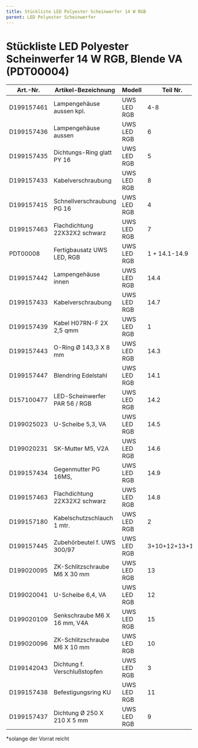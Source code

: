 ```yaml
---
title: Stückliste LED Polyester Scheinwerfer 14 W RGB
parent: LED Polyester Scheinwerfer
---
```


# Stückliste LED Polyester Scheinwerfer 14 W RGB, Blende VA (PDT00004)

| Art.-Nr.   | Artikel-Bezeichnung           | Modell      | Teil Nr.      | Menge | Bemerkung |
| ---------- | ----------------------------- | ----------- | ------------- | ----- | --------- |
| D199157461 | Lampengehäuse aussen kpl.     | UWS LED RGB | 4-8           | 1     | *         |
| D199157436 | Lampengehäuse aussen          | UWS LED RGB | 6             | 1     | *         |
| D199157435 | Dichtungs-Ring glatt PY 16    | UWS LED RGB | 5             | 1     |           |
| D199157433 | Kabelverschraubung            | UWS LED RGB | 8             | 1     |           |
| D199157415 | Schnellverschraubung PG 16    | UWS LED RGB | 4             | 1     |           |
| D199157463 | Flachdichtung 22X32X2 schwarz | UWS LED RGB | 7             | 1     |           |
| PDT00008   | Fertigbausatz UWS LED, RGB    | UWS LED RGB | 1 + 14.1-14.9 | 1     |           |
| D199157442 | Lampengehäuse innen           | UWS LED RGB | 14.4          | 1     | *         |
| D199157433 | Kabelverschraubung            | UWS LED RGB | 14.7          | 1     |           |
| D199157439 | Kabel H07RN-F 2X 2,5 qmm      | UWS LED RGB | 1             | 1     |           |
| D199157443 | O-Ring Ø 143,3 X 8 mm         | UWS LED RGB | 14.3          | 1     |           |
| D199157447 | Blendring Edelstahl           | UWS LED RGB | 14.1          | 1     |           |
| D157100477 | LED-Scheinwerfer PAR 56 / RGB | UWS LED RGB | 14.2          | 1     |           |
| D199025023 | U-Scheibe 5,3, VA             | UWS LED RGB | 14.5          | 6     |           |
| D199020231 | SK-Mutter M5, V2A             | UWS LED RGB | 14.6          | 6     |           |
| D199157434 | Gegenmutter PG 16MS,          | UWS LED RGB | 14.9          | 1     |           |
| D199157463 | Flachdichtung 22X32X2 schwarz | UWS LED RGB | 14.8          | 1     |           |
| D199157180 | Kabelschutzschlauch 1 mtr.    | UWS LED RGB | 2             | 1     |           |
| D199157445 | Zubehörbeutel f. UWS 300/97   | UWS LED RGB | 3+10+12+13+15 | 1     |           |
| D199020095 | ZK-Schlitzschraube M6 X 30 mm | UWS LED RGB | 13            | 8     |           |
| D199020041 | U-Scheibe 6,4, VA             | UWS LED RGB | 12            | 16    |           |
| D199020109 | Senkschraube M6 X 16 mm, V4A  | UWS LED RGB | 15            | 2     |           |
| D199020096 | ZK-Schlitzschraube M6 X 10 mm | UWS LED RGB | 10            | 2     |           |
| D199142043 | Dichtung f. Verschlußstopfen  | UWS LED RGB | 3             | 1     |           |
| D199157438 | Befestigungsring KU           | UWS LED RGB | 11            | 1     |           |
| D199157437 | Dichtung Ø 250 X 210 X 5 mm   | UWS LED RGB | 9             | 2     |           |

*solange der Vorrat reicht
